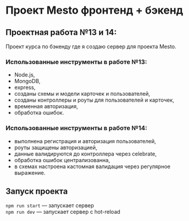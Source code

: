# Проект Mesto фронтенд + бэкенд

## Проектная работа №13 и 14:
Проект курса по бэкенду где я создаю сервер для проекта Mesto.

### Использованные инструменты в работе №13:
* Node.js,
* MongoDB,
* express,
* cозданы схемы и модели карточек и пользователей,
* созданы контроллеры и роуты для пользователей и карточек,
* временная авторизация,
* обработка ошибок.

### Использованные инструменты в работе №14:
* выполнена регистрация и авторизация пользователей,
* роуты защищены авторизацией,
* данные валидируются до контроллера через celebrate,
* обработка ошибок централизованна,
* в схемах настроена кастомная валидация через регулярное выражение.

## Запуск проекта
`npm run start` — запускает сервер   
`npm run dev` — запускает сервер с hot-reload

